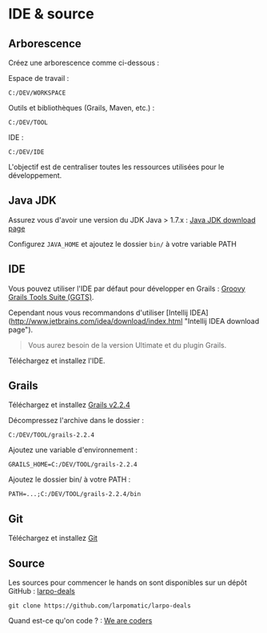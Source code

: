 IDE & source
============

Arborescence
---

Créez une arborescence comme ci-dessous :

Espace de travail :

    C:/DEV/WORKSPACE
Outils et bibliothèques (Grails, Maven, etc.) :

    C:/DEV/TOOL
IDE :

    C:/DEV/IDE

L'objectif est de centraliser toutes les ressources utilisées pour le développement.

Java JDK
---

Assurez vous d'avoir une version du JDK Java > 1.7.x : [Java JDK download page](http://www.oracle.com/technetwork/java/javase/downloads/index.html)

Configurez <code>JAVA_HOME</code> et ajoutez le dossier <code>bin/</code> à votre variable PATH

IDE
---

Vous pouvez utiliser l'IDE par défaut pour développer en Grails : [Groovy Grails Tools Suite (GGTS)](http://spring.io/tools/ggts/all "GGTS download page").

Cependant nous vous recommandons d'utiliser [Intellij IDEA] (http://www.jetbrains.com/idea/download/index.html "Intellij IDEA download page").
> Vous aurez besoin de la version Ultimate et du plugin Grails.

Téléchargez et installez l'IDE.

Grails
---

Téléchargez et installez [Grails v2.2.4](http://dist.springframework.org.s3.amazonaws.com/release/GRAILS/grails-2.2.4.zip "Grails 2.2.4 download page")

Décompressez l'archive dans le dossier :

    C:/DEV/TOOL/grails-2.2.4

Ajoutez une variable d'environnement :

    GRAILS_HOME=C:/DEV/TOOL/grails-2.2.4

Ajoutez le dossier bin/ à votre PATH :

    PATH=...;C:/DEV/TOOL/grails-2.2.4/bin

Git
---

Téléchargez et installez [Git](http://git-scm.com/ "Git web site")

Source
---

Les sources pour commencer le hands on sont disponibles sur un dépôt GitHub : [larpo-deals](https://github.com/larpomatic/larpo-deals "Dépôt larpo-deals")

    git clone https://github.com/larpomatic/larpo-deals

Quand est-ce qu'on code ? : [We are coders](p2.md "Part 2")
